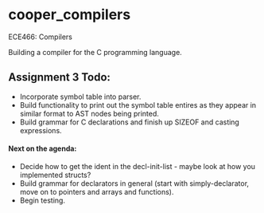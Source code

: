 # cooper_compilers
ECE466: Compilers

Building a compiler for the C programming language.


## Assignment 3 Todo:
* Incorporate symbol table into parser.
* Build functionality to print out the symbol table entires as they appear in similar format to AST nodes being printed.
* Build grammar for C declarations and finish up SIZEOF and casting expressions.

#### Next on the agenda:
* Decide how to get the ident in the decl-init-list - maybe look at how you implemented structs?
* Build grammar for declarators in general (start with simply-declarator, move on to pointers and arrays and functions).
* Begin testing.

